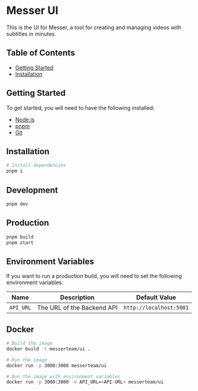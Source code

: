 # Messer UI

This is the UI for Messer, a tool for creating and managing videos with subtitles in minutes.

## Table of Contents

- [Getting Started](#getting-started)
- [Installation](#installation)

## Getting Started

To get started, you will need to have the following installed:

- [Node.js](https://nodejs.org/en/)
- [pnpm](https://pnpm.io/)
- [Git](https://git-scm.com/)

## Installation

```bash
# Install dependencies
pnpm i
```

## Development

```bash
pnpm dev
```

## Production

```bash
pnpm build
pnpm start
```

## Environment Variables

If you want to run a production build, you will need to set the following environment variables:

| Name      | Description                | Default Value           |
| --------- | -------------------------- | ----------------------- |
| `API_URL` | The URL of the Backend API | `http://localhost:5001` |

## Docker

```bash
# Build the image
docker build -t messerteam/ui .

# Run the image
docker run -p 3000:3000 messerteam/ui

# Run the image with environment variables
docker run -p 3000:3000 -e API_URL=<API-URL> messerteam/ui
```
